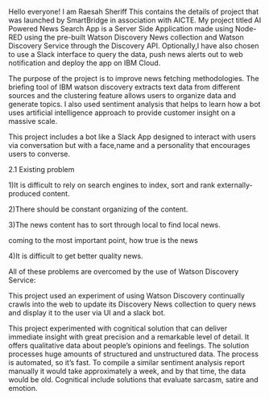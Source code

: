 Hello everyone!
I am Raesah Sheriff
This contains the details of project that was launched by SmartBridge in association with AICTE.
My project titled AI Powered News Search App is a Server Side Application made using Node-RED using the pre-built Watson Discovery News collection and Watson Discovery Service through the Discovery API. Optionally,I have also chosen to use a Slack interface to query the data, push news alerts out to web notification and deploy the app on IBM Cloud.

The purpose of the project is to improve news fetching methodologies. The briefing tool of IBM watson discovery extracts text data from different sources and the clustering feature allows users to organize data and generate topics. I also used sentiment analysis that helps to learn how a bot uses artificial intelligence approach to provide customer insight on a massive scale.

This project includes a bot like a Slack App designed to interact with users via conversation but with a face,name and a personality that encourages users to converse.

2.1 Existing problem

1)It is difficult to rely on search engines to index, sort and rank externally-produced content.

2)There should be constant organizing of the content.

3)The news content has to sort through local to find local news. 
 
coming to the most important point, how true is the news

4)It is difficult to get better quality news.


All of these problems are overcomed by the use of Watson Discovery Service:

This project used an experiment of using Watson Discovery continually crawls into the web to update its Discovery News collection to query news and display it to the user via UI and a slack bot. 

This project experimented with cognitical solution that can deliver immediate insight with great precision and a remarkable level of detail. It offers qualitative data about people’s opinions and feelings. The solution processes huge amounts of structured and unstructured data. The process is automated, so it’s fast. To compile a similar sentiment analysis report manually it would take approximately a week, and by that time, the data would be old. Cognitical include solutions that evaluate sarcasm, satire and emotion.

